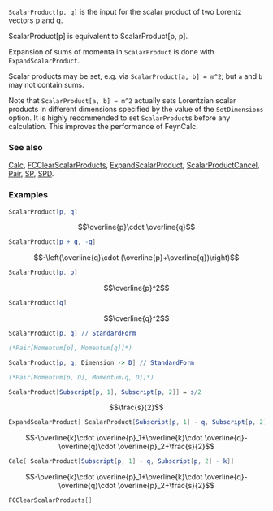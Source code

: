 `ScalarProduct[p, q]`  is the input for the scalar product of two Lorentz vectors p and q.

ScalarProduct[p] is equivalent to ScalarProduct[p, p].

Expansion of sums of momenta in `ScalarProduct` is done with `ExpandScalarProduct`.

Scalar products may be set, e.g. via `ScalarProduct[a, b] = m^2`; but `a` and `b` may not contain sums.

Note that `ScalarProduct[a, b] = m^2` actually sets Lorentzian scalar products in different dimensions specified by the value of the `SetDimensions` option. It is highly recommended to set `ScalarProduct`s before any calculation. This improves the performance of FeynCalc.

### See also

[Calc](Calc), [FCClearScalarProducts](FCClearScalarProducts), [ExpandScalarProduct](ExpandScalarProduct), [ScalarProductCancel](ScalarProductCancel), [Pair](Pair), [SP](SP), [SPD](SPD).

### Examples

```mathematica
ScalarProduct[p, q]
```

$$\overline{p}\cdot \overline{q}$$

```mathematica
ScalarProduct[p + q, -q]
```

$$-\left(\overline{q}\cdot (\overline{p}+\overline{q})\right)$$

```mathematica
ScalarProduct[p, p]
```

$$\overline{p}^2$$

```mathematica
ScalarProduct[q]
```

$$\overline{q}^2$$

```mathematica
ScalarProduct[p, q] // StandardForm

(*Pair[Momentum[p], Momentum[q]]*)
```

```mathematica
ScalarProduct[p, q, Dimension -> D] // StandardForm

(*Pair[Momentum[p, D], Momentum[q, D]]*)
```

```mathematica
ScalarProduct[Subscript[p, 1], Subscript[p, 2]] = s/2
```

$$\frac{s}{2}$$

```mathematica
ExpandScalarProduct[ ScalarProduct[Subscript[p, 1] - q, Subscript[p, 2] - k]]
```

$$-\overline{k}\cdot \overline{p}_1+\overline{k}\cdot \overline{q}-\overline{q}\cdot \overline{p}_2+\frac{s}{2}$$

```mathematica
Calc[ ScalarProduct[Subscript[p, 1] - q, Subscript[p, 2] - k]]
```

$$-\overline{k}\cdot \overline{p}_1+\overline{k}\cdot \overline{q}-\overline{q}\cdot \overline{p}_2+\frac{s}{2}$$

```mathematica
FCClearScalarProducts[]
```